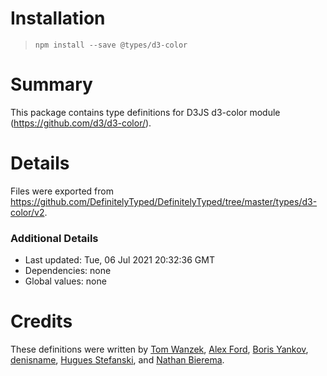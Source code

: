 # Installation
> `npm install --save @types/d3-color`

# Summary
This package contains type definitions for D3JS d3-color module (https://github.com/d3/d3-color/).

# Details
Files were exported from https://github.com/DefinitelyTyped/DefinitelyTyped/tree/master/types/d3-color/v2.

### Additional Details
 * Last updated: Tue, 06 Jul 2021 20:32:36 GMT
 * Dependencies: none
 * Global values: none

# Credits
These definitions were written by [Tom Wanzek](https://github.com/tomwanzek), [Alex Ford](https://github.com/gustavderdrache), [Boris Yankov](https://github.com/borisyankov), [denisname](https://github.com/denisname), [Hugues Stefanski](https://github.com/ledragon), and [Nathan Bierema](https://github.com/Methuselah96).
